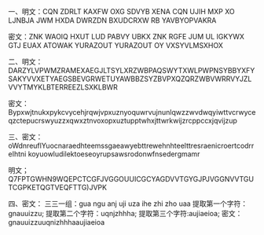 一、明文：CQN ZDRLT KAXFW OXG SDVYB XENA CQN UJIH MXP XO LJNBJA JWM HXDA DWRZDN BXUDCRXW RB YAVBYOPVAKRA


密文：ZNK WAOIQ HXUT LUD PABVY UBKX ZNK RGFE JUM UL IGKYWX GTJ EUAX ATOWAK YURAZOUT YURAZOUT OY VXSYVLMSXHOX



二、明文：DARZYLVPWMZRAMEXAEGJLTSYLXRZWBPAQSWYTXWLPWPNSYBBYXFYSAKYVVXETYAEGSBEVGRWETUYAWBBZSYZBVPXQZQRZWBVWRRVYJZLVVYTMYKLBTERREEZLSXKLBWR

密文：Bypxwjtnukxpykcvycehjrqwjvpxuznyoquwrvujnunlqwzzwvdwqyiwttvcrwyceqzctepucrswyuzzxqwxztnvoxopxuztupptwhxjttwrkwijzrcppccxjqvijzup


三、密文：oWdnreuflYuocnaraedhteemssgaeawyebttrewehnhteelttresraenicroertcodrreIhtni koyuowludilektoeseoyrupsawsrodonwfnsedergmamr

明文；Q7FPTGWHN9WQEPCTCGFJVGGOUUICGCYAGDVVTGYGJPJVGGNVVTGUTCGPKETQGTVEQFTTG)JVPK




四、密文：
三三一组：gua ngu anj uji uza ihe zhi zho uaa
提取第一个字符：gnauuizzu;
提取第二个字符：uqnjzhhha;
提取第三个字符:aujiaeioa;
密文：gnauuizzuuqnizhhhaaujiaeioa


